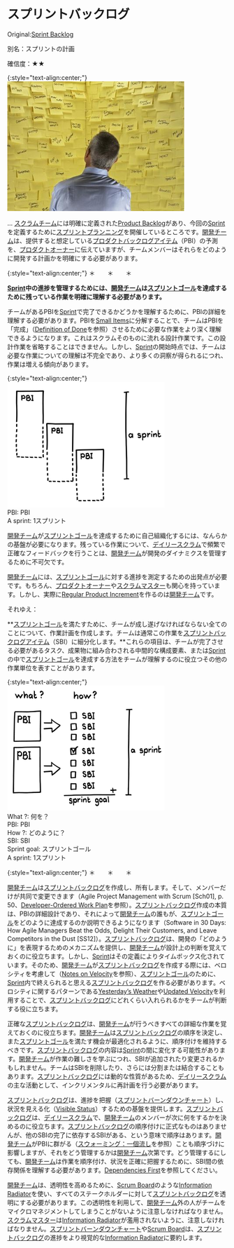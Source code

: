 # スプリントバックログ

 Original:[Sprint Backlog](https://sites.google.com/a/scrumplop.org/published-patterns/value-stream/sprint-backlog)

別名：スプリントの計画

確信度：★★

{:style="text-align:center;"}
![ch03_39_72_Sprint_Backlog1](Images/ch03_39_72_Sprint_Backlog1.png)

… ​[スクラムチーム](ch02_07_7_Scrum_Team.md)には明確に定義された[Product Backlog](https://sites.google.com/a/scrumplop.org/published-patterns/value-stream/product-backlog)があり、今回の[Sprint](https://sites.google.com/a/scrumplop.org/published-patterns/value-stream/sprint)を定義するために​[スプリントプランニング](ch02_25_24_Sprint_Planning.md)を開催しているところです。[開発チーム](ch02_14_14_Development_Team.md)は、提供すると想定している[プロダクトバックログアイテム](ch03_21_55_Product_Backlog_Item.md)（PBI）の予測を、[プロダクトオーナー](ch02_11_11_Product_Owner.md)に伝えていますが、チームメンバーはそれらをどのように開発する計画かを明確にする必要があります。

{:style="text-align:center;"}
＊　　＊　　＊

**[Sprint](https://sites.google.com/a/scrumplop.org/published-patterns/value-stream/sprint)中の進捗を管理するためには、[開発チーム](ch02_14_14_Development_Team.md)は[スプリントゴール](ch03_38_71_Sprint_Goal.md)​を達成するために残っている作業を明確に理解する必要があります。**

チームがあるPBIを[Sprint](https://sites.google.com/a/scrumplop.org/published-patterns/value-stream/sprint)で完了できるかどうかを理解するために、PBIの詳細を理解する必要があります。PBIを​[Small Items](https://sites.google.com/a/scrumplop.org/published-patterns/value-stream/small-items)​に分解することで、チームはPBIを「完成」（[Definition of Done](https://sites.google.com/a/scrumplop.org/published-patterns/value-stream/definition-of-done)​を参照）させるために必要な作業をより深く理解できるようになります。これはスクラムそのものに流れる設計作業です。この設計作業を省略することはできません。しかし、[Sprint](https://sites.google.com/a/scrumplop.org/published-patterns/value-stream/sprint)の開始時点では、チームは必要な作業についての理解は不完全であり、より多くの洞察が得られるにつれ、作業は増える傾向があります。

{:style="text-align:center;"}
![ch03_39_72_Sprint_Backlog2](Images/ch03_39_72_Sprint_Backlog2.png)<br>
PBI: PBI<br>A sprint: 1スプリント

[開発チーム](ch02_14_14_Development_Team.md)が[スプリントゴール](ch03_38_71_Sprint_Goal.md)を達成するために自己組織化するには、なんらかの基盤が必要になります。残っている作業について、[デイリースクラム](ch02_30_29_Daily_Scrum.md)で頻繁で正確なフィードバックを行うことは、[開発チーム](ch02_14_14_Development_Team.md)が開発のダイナミクスを管理するために不可欠です。

[開発チーム](ch02_14_14_Development_Team.md)には、[スプリントゴール](ch03_38_71_Sprint_Goal.md)に対する進捗を測定するための出発点が必要です。もちろん、[プロダクトオーナー](ch02_11_11_Product_Owner.md)や[スクラムマスター](ch02_20_19_ScrumMaster.md)も関心を持っています。しかし、実際に[Regular Product Increment](https://sites.google.com/a/scrumplop.org/published-patterns/value-stream/regular-product-increment)​を作るのは[開発チーム](ch02_14_14_Development_Team.md)です。

それゆえ：

**[スプリントゴール](ch03_38_71_Sprint_Goal.md)を満たすために、チームが成し遂げなければならない全てのことについて、作業計画を作成します。チームは通常この作業を[スプリントバックログアイテム](ch03_40_73_Sprint_Backlog_Item.md)​（SBI）に細分化します。**これらの項目は、チームが完了させる必要があるタスク、成果物に組み合わされる中間的な構成要素、または[Sprint](https://sites.google.com/a/scrumplop.org/published-patterns/value-stream/sprint)の中で[スプリントゴール](ch03_38_71_Sprint_Goal.md)を達成する方法をチームが理解するのに役立つその他の作業単位を表すことがあります。

{:style="text-align:center;"}
![ch03_39_72_Sprint_Backlog3](Images/ch03_39_72_Sprint_Backlog3.png)<br>
What ?: 何を？<br>PBI: PBI<br>How ?: どのように？<br>SBI: SBI<br>Sprint goal: スプリントゴール<br>A sprint: 1スプリント

{:style="text-align:center;"}
＊　　＊　　＊

[開発チーム](ch02_14_14_Development_Team.md)は[スプリントバックログ](ch03_39_72_Sprint_Backlog.md)を作成し、所有します。そして、メンバーだけが共同で変更できます（Agile Project Management with Scrum [Sch01], p. 50、[Developer-Ordered Work Plan](https://sites.google.com/a/scrumplop.org/published-patterns/value-stream/sprint-backlog/developer-ordered-work-plan)を参照）。[スプリントバックログ](ch03_39_72_Sprint_Backlog.md)作成の本質は、PBIの詳細設計であり、それによって[開発チーム](ch02_14_14_Development_Team.md)の誰もが、[スプリントゴール](ch03_38_71_Sprint_Goal.md)をどのように達成するのか説明できるようになります（Software in 30 Days: How Agile Managers Beat the Odds, Delight Their Customers, and Leave Competitors in the Dust [SS12]）。[スプリントバックログ](ch03_39_72_Sprint_Backlog.md)は、開発の「どのように」を表現するためのメカニズムを提供し、[開発チーム](ch02_14_14_Development_Team.md)が設計上の判断を覚えておくのに役立ちます。しかし、[Sprint](https://sites.google.com/a/scrumplop.org/published-patterns/value-stream/sprint)はその定義によりタイムボックス化されています。そのため、[開発チーム](ch02_14_14_Development_Team.md)が[スプリントバックログ](ch03_39_72_Sprint_Backlog.md)を作成する際には、ベロシティを考慮して（[Notes on Velocity](https://sites.google.com/a/scrumplop.org/published-patterns/value-stream/notes-on-velocity)を参照）、[スプリントゴール](ch03_38_71_Sprint_Goal.md)のために、[Sprint](https://sites.google.com/a/scrumplop.org/published-patterns/value-stream/sprint)内で終えられると思える[スプリントバックログ](ch03_39_72_Sprint_Backlog.md)を作る必要があります。ベロシティに関するパターンである[Yesterday’s Weather](https://sites.google.com/a/scrumplop.org/published-patterns/value-stream/estimation-points/yesterday-s-weather)や​[Updated Velocity](https://sites.google.com/a/scrumplop.org/published-patterns/value-stream/estimation-points/updated-velocity?pageMoved=Estimation%20Points)を利用することで、[スプリントバックログ](ch03_39_72_Sprint_Backlog.md)にどれくらい入れられるかをチームが判断する役に立ちます。

正確な[スプリントバックログ](ch03_39_72_Sprint_Backlog.md)は、[開発チーム](ch02_14_14_Development_Team.md)が行うべきすべての詳細な作業を覚えておくのに役立ちます。[開発チーム](ch02_14_14_Development_Team.md)は[スプリントバックログ](ch03_39_72_Sprint_Backlog.md)の順序を決定し、また[スプリントゴール](ch03_38_71_Sprint_Goal.md)を満たす機会が最適化されるように、順序付けを維持するべきです。[スプリントバックログ](ch03_39_72_Sprint_Backlog.md)の内容は[Sprint](https://sites.google.com/a/scrumplop.org/published-patterns/value-stream/sprint)の間に変化する可能性があります。[開発チーム](ch02_14_14_Development_Team.md)が作業の難しさを学ぶにつれ、SBIが追加されたり変更されるかもしれません。チームはSBIを削除したり、さらには分割または結合することもあります。[スプリントバックログ](ch03_39_72_Sprint_Backlog.md)には動的な性質があるため、[デイリースクラム](ch02_30_29_Daily_Scrum.md)の主な活動として、インクリメンタルに再計画を行う必要があります。

[スプリントバックログ](ch03_39_72_Sprint_Backlog.md)は、進捗を把握（[スプリントバーンダウンチャート](ch03_06_43_Sprint_Burndown_Chart.md)）し、状況を見える化（[Visible Status](https://sites.google.com/a/scrumplop.org/published-patterns/value-stream/visible-status)​）するための基盤を提供します。[スプリントバックログ](ch03_39_72_Sprint_Backlog.md)は、[デイリースクラム](ch02_30_29_Daily_Scrum.md)で、[開発チーム](ch02_14_14_Development_Team.md)のメンバーが次に何をするかを決めるのに役立ちます。[スプリントバックログ](ch03_39_72_Sprint_Backlog.md)の順序付けに正式なものはありませんが、他のSBIの完了に依存するSBIがある、という意味で順序はあります。[開発チーム](ch02_14_14_Development_Team.md)がPBIに群がる（[スウォーミング：一個流し](ch02_26_25_Swarming_One_Piece_Continuous_Flow.md)​を参照）ことも順序づけに影響しますが、それをどう管理するかは[開発チーム](ch02_14_14_Development_Team.md)次第です。どう管理するにしても、[開発チーム](ch02_14_14_Development_Team.md)は作業を順序付け、状況を正確に把握するために、SBI間の依存関係を理解する必要があります。[Dependencies First](https://sites.google.com/a/scrumplop.org/published-patterns/value-stream/sprint-backlog/dependencies-first)​を参照してください。

[開発チーム](ch02_14_14_Development_Team.md)は、透明性を高めるために、​[Scrum Board](https://sites.google.com/a/scrumplop.org/published-patterns/value-stream/information-radiator/scrum-board)​のような[Information Radiator](https://sites.google.com/a/scrumplop.org/published-patterns/value-stream/information-radiator)​を使い、すべてのステークホルダーに対して[スプリントバックログ](ch03_39_72_Sprint_Backlog.md)を透明にする必要があります。この透明性を利用して、[開発チーム](ch02_14_14_Development_Team.md)外の人がチームをマイクロマネジメントしてしまうことがないように注意しなければなりません。[スクラムマスター](ch02_20_19_ScrumMaster.md)は[Information Radiator](https://sites.google.com/a/scrumplop.org/published-patterns/value-stream/information-radiator)が濫用されないように、注意しなければなりません。[スプリントバーンダウンチャート](ch03_06_43_Sprint_Burndown_Chart.md)や[Scrum Board](https://sites.google.com/a/scrumplop.org/published-patterns/value-stream/information-radiator/scrum-board)は、[スプリントバックログ](ch03_39_72_Sprint_Backlog.md)の進捗をより視覚的な[Information Radiator](https://sites.google.com/a/scrumplop.org/published-patterns/value-stream/information-radiator)に要約します。

